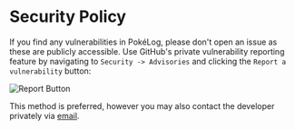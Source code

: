 # Security Policy

If you find any vulnerabilities in PokéLog, please don't open an issue as these
are publicly accessible. Use GitHub's private vulnerability reporting feature
by navigating to `Security -> Advisories` and clicking the `Report a
vulnerability` button:

![Report
Button](https://github.com/vinnydiehl/pokelog/blob/trunk/.github/images/report_vulnerability.png?raw=true)

This method is preferred, however you may also contact the developer privately
via [email](mailto:dev.pokelog@gmail.com).
